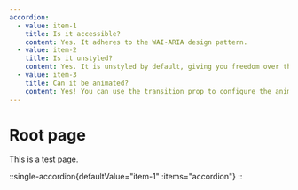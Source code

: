 ```yaml
---
accordion:
  - value: item-1
    title: Is it accessible?
    content: Yes. It adheres to the WAI-ARIA design pattern.
  - value: item-2
    title: Is it unstyled?
    content: Yes. It is unstyled by default, giving you freedom over the look and feel.
  - value: item-3
    title: Can it be animated?
    content: Yes! You can use the transition prop to configure the animation.
---
```


# Root page

This is a test page.

::single-accordion{defaultValue="item-1" :items="accordion"}
::
